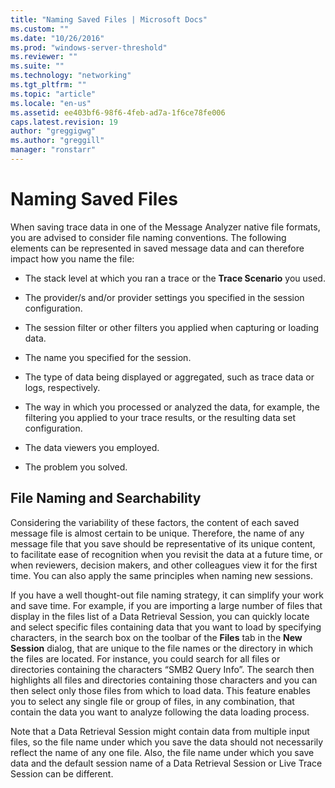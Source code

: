 ```yaml
---
title: "Naming Saved Files | Microsoft Docs"
ms.custom: ""
ms.date: "10/26/2016"
ms.prod: "windows-server-threshold"
ms.reviewer: ""
ms.suite: ""
ms.technology: "networking"
ms.tgt_pltfrm: ""
ms.topic: "article"
ms.locale: "en-us"
ms.assetid: ee403bf6-98f6-4feb-ad7a-1f6ce78fe006
caps.latest.revision: 19
author: "greggigwg"
ms.author: "greggill"
manager: "ronstarr"
---
```

# Naming Saved Files
When saving trace data in one of the Message Analyzer native file formats, you are advised to consider file naming conventions. The following elements can be represented in saved message data and can therefore impact how you name the file:  
  
-   The stack level at which you ran a trace or the **Trace Scenario** you used.  
  
-   The provider/s and/or provider settings you specified in the session configuration.  
  
-   The session filter or other filters you applied when capturing or loading data.  
  
-   The name you specified for the session.  
  
-   The type of data being displayed or aggregated, such as trace data or logs, respectively.  
  
-   The way in which you processed or analyzed the data, for example, the filtering you applied to your trace results, or the resulting data set configuration.  
  
-   The data viewers you employed.  
  
-   The problem you solved.  
  
## File Naming and Searchability  
 Considering the variability of these factors, the content of each saved message file is almost certain to be unique. Therefore, the name of any message file that you save should be representative of its unique content, to facilitate ease of recognition when you revisit the data at a future time, or when reviewers, decision makers, and other colleagues view it for the first time. You can also apply the same principles when naming new sessions.  
  
 If you have a well thought-out file naming strategy, it can simplify your work and save time. For example, if you are importing a large number of files that display in the files list of a Data Retrieval Session, you can quickly locate and select specific files containing data that you want to load by specifying characters, in the search box on the toolbar of the **Files** tab in the **New Session** dialog, that are unique to the file names or the directory in which the files are located. For instance, you could search for all files or directories containing the characters “SMB2 Query Info”. The search then highlights all files and directories containing those characters and you can then select only those files from which to load data. This feature enables you to select any single file or group of files, in any combination, that contain the data you want to analyze following the data loading process.  
  
 Note that a Data Retrieval Session might contain data from multiple input files, so the file name under which you save the data should not necessarily reflect the name of any one file. Also, the file name under which you save data and the default session name of a Data Retrieval Session or Live Trace Session can be different.